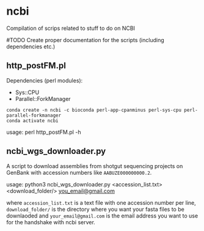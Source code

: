 # ncbi
Compilation of scrips related to stuff to do on NCBI

#TODO
Create proper documentation for the scripts (including dependencies etc.)


## http_postFM.pl
Dependencies (perl modules):
- Sys::CPU
- Parallel::ForkManager
```
conda create -n ncbi -c bioconda perl-app-cpanminus perl-sys-cpu perl-parallel-forkmanager
conda activate ncbi
```
usage: perl http_postFM.pl -h

## ncbi_wgs_downloader.py
A script to download assemblies from shotgut sequencing projects on GenBank with accession numbers like `AABUZE000000000.2`.

usage: python3 ncbi_wgs_downloader.py <accession_list.txt> <download_folder/> <you_email@gmail.com>

where `accession_list.txt` is a text file with one accession number per line, `download_folder/` is the directory where you want your fasta files to be downlaoded and `your_email@gmail.com` is the email address you want to use for the handshake with ncbi server.
